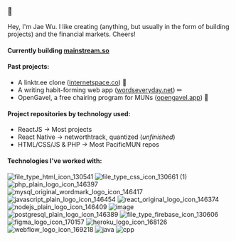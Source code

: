### 👋

Hey, I'm Jae Wu. I like creating (anything, but usually in the form of building projects) and the financial markets. Cheers!

#### Currently building [mainstream.so](https://mainstream.so)

#### Past projects:
* A linktr.ee clone ([internetspace.co](https://internetspace.co)) 🤡
* A writing habit-forming web app ([wordseveryday.net](https://wordseveryday.net)) ✏
* OpenGavel, a free chairing program for MUNs ([opengavel.app](https://opengavel.app)) 📃

#### Project repositories by technology used:
* ReactJS -> Most projects
* React Native -> networthtrack, quantized (_unfinished_)
* HTML/CSS/JS & PHP -> Most PacificMUN repos

#### Technologies I've worked with:

![file_type_html_icon_130541](https://user-images.githubusercontent.com/26179641/118920956-2bb4e480-b8ec-11eb-8d7b-2798e8a0bb5e.png)
![file_type_css_icon_130661 (1)](https://user-images.githubusercontent.com/26179641/118920963-2e173e80-b8ec-11eb-871c-e7a64ce2d09c.png)
![php_plain_logo_icon_146397](https://user-images.githubusercontent.com/26179641/118853659-d72c4d80-b888-11eb-84dc-e76f5450dd0d.png)
![mysql_original_wordmark_logo_icon_146417](https://user-images.githubusercontent.com/26179641/118855147-540bf700-b88a-11eb-8336-0d6f3cc6ae7c.png)
![javascript_plain_logo_icon_146454](https://user-images.githubusercontent.com/26179641/118853116-42c1eb00-b888-11eb-8387-d42a26e65756.png)
![react_original_logo_icon_146374](https://user-images.githubusercontent.com/26179641/118853388-8ddbfe00-b888-11eb-81a6-a7513614744a.png)
![nodejs_plain_logo_icon_146409](https://user-images.githubusercontent.com/26179641/118853545-b95ee880-b888-11eb-8dc0-512bc1a30f13.png)
![image](https://user-images.githubusercontent.com/26179641/150600655-95f89ddd-fd50-40ed-a85d-64c4b77eb351.png)
![postgresql_plain_logo_icon_146389](https://user-images.githubusercontent.com/26179641/118853720-eca17780-b888-11eb-814c-b0d405b8303a.png)
![file_type_firebase_icon_130606](https://user-images.githubusercontent.com/26179641/118854894-0ee7c500-b88a-11eb-8be2-866d5f94c668.png)
![figma_logo_icon_170157](https://user-images.githubusercontent.com/26179641/118853895-1ce91600-b889-11eb-86c3-e0b659c89baa.png)
![heroku_logo_icon_168126](https://user-images.githubusercontent.com/26179641/118855132-51110680-b88a-11eb-9ab9-406ca1478c05.png)
![webflow_logo_icon_169218](https://user-images.githubusercontent.com/26179641/118920271-f5c33080-b8ea-11eb-9856-706be192c61a.png)
![java](https://user-images.githubusercontent.com/26179641/222788559-144e9eb2-16c3-423a-92a7-53a3fe48ae7c.png)
![cpp](https://user-images.githubusercontent.com/26179641/222788707-2d8dbff3-67eb-42d0-9434-74fa1f481d76.png)


